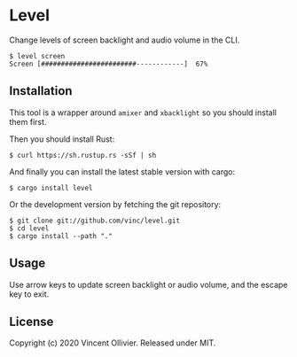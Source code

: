 Level
=====

Change levels of screen backlight and audio volume in the CLI.

```
$ level screen
Screen [########################------------]  67%
```


Installation
------------

This tool is a wrapper around `amixer` and `xbacklight` so you should install
them first.

Then you should install Rust:

    $ curl https://sh.rustup.rs -sSf | sh

And finally you can install the latest stable version with cargo:

    $ cargo install level

Or the development version by fetching the git repository:

    $ git clone git://github.com/vinc/level.git
    $ cd level
    $ cargo install --path "."


Usage
-----

Use arrow keys to update screen backlight or audio volume, and the escape key
to exit.


License
-------

Copyright (c) 2020 Vincent Ollivier. Released under MIT.
